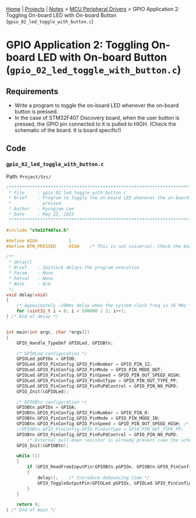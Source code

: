 [Home](../../) | [Projects](../../projects) | [Notes](../) > <a href="./">MCU Peripheral Drivers</a> > GPIO Application 2: Toggling On-board LED with On-board Button (`gpio_02_led_toggle_with_button.c`)

# GPIO Application 2: Toggling On-board LED with On-board Button (`gpio_02_led_toggle_with_button.c`)



## Requirements

* Write a program to toggle the on-board LED whenever the on-board button is pressed.
* In the case of STM32F407 Discovery board, when the user button is pressed, the GPIO pin connected to it is pulled to HIGH. (Check the schematic of the board. It is board specific!)



## Code

### `gpio_02_led_toggle_with_button.c`

Path: `Project/Src/`

```c
/*******************************************************************************
 * File		: gpio_02_led_toggle_with_button.c
 * Brief	: Program to toggle the on-board LED whenever the on-board button is
 * 			  pressed
 * Author	: Kyungjae Lee
 * Date		: May 23, 2023
 ******************************************************************************/

#include "stm32f407xx.h"

#define HIGH			1
#define BTN_PRESSED 	HIGH	/* This is not universal. Check the board schematic */

/**
 * delay()
 * Brief	: Spinlock delays the program execution
 * Param	: None
 * Retval	: None
 * Note		: N/A
 */
void delay(void)
{
	/* Appoximately ~200ms delay when the system clock freq is 16 MHz */
	for (uint32_t i = 0; i < 500000 / 2; i++);
} /* End of delay */


int main(int argc, char *argv[])
{
	GPIO_Handle_TypeDef GPIOLed, GPIOBtn;

	/* GPIOLed configuration */
	GPIOLed.pGPIOx = GPIOD;
	GPIOLed.GPIO_PinConfig.GPIO_PinNumber = GPIO_PIN_12;
	GPIOLed.GPIO_PinConfig.GPIO_PinMode = GPIO_PIN_MODE_OUT;
	GPIOLed.GPIO_PinConfig.GPIO_PinSpeed = GPIO_PIN_OUT_SPEED_HIGH;
	GPIOLed.GPIO_PinConfig.GPIO_PinOutType = GPIO_PIN_OUT_TYPE_PP;
	GPIOLed.GPIO_PinConfig.GPIO_PinPuPdControl = GPIO_PIN_NO_PUPD;
	GPIO_Init(&GPIOLed);

	/* GPIOBtn configuration */
	GPIOBtn.pGPIOx = GPIOA;
	GPIOBtn.GPIO_PinConfig.GPIO_PinNumber = GPIO_PIN_0;
	GPIOBtn.GPIO_PinConfig.GPIO_PinMode = GPIO_PIN_MODE_IN;
	GPIOBtn.GPIO_PinConfig.GPIO_PinSpeed = GPIO_PIN_OUT_SPEED_HIGH; /* Doesn't matter */
	//GPIOBtn.GPIO_PinConfig.GPIO_PinOutType = GPIO_PIN_OUT_TYPE_PP;	/* N/A */
	GPIOBtn.GPIO_PinConfig.GPIO_PinPuPdControl = GPIO_PIN_NO_PUPD;
		/* External pull-down resistor is already present (see the schematic) */
	GPIO_Init(&GPIOBtn);

	while (1)
	{
		if (GPIO_ReadFromInputPin(GPIOBtn.pGPIOx, GPIOBtn.GPIO_PinConfig.GPIO_PinNumber) == BTN_PRESSED)
		{
			delay();	/* Introduce debouncing time */
			GPIO_ToggleOutputPin(GPIOLed.pGPIOx, GPIOLed.GPIO_PinConfig.GPIO_PinNumber);
		}
	}

	return 0;
} /* End of main */
```
